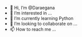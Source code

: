 - 👋 Hi, I’m @Daraegana
- 👀 I’m interested in ...
- 🌱 I’m currently learning Python
- 💞️ I’m looking to collaborate on ...
- 📫 How to reach me ...

<!---
Daraegana/Daraegana is a ✨ special ✨ repository because its `README.md` (this file) appears on your GitHub profile.
You can click the Preview link to take a look at your changes.
--->
